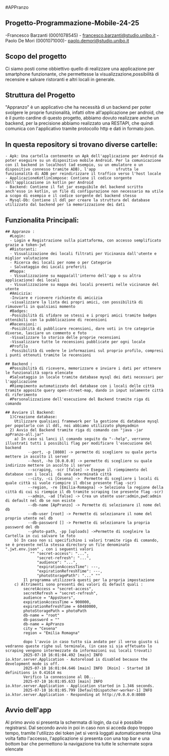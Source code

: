 #APPranzo

## Progetto-Programmazione-Mobile-24-25
-Francesco Barzanti (0001078545) - francesco.barzanti@studio.unibo.it
-Paolo De Mori (0001071000)- paolo.demori@studio.unibo.it

## Scopo del progetto
Ci siamo posti come obbiettivo quello di realizzare una applicazione per smartphone funzionante, che permettesse la visualizzazione,possibilità di recensire e salvare ristoranti e altri locali in generale.

## Struttura del Progetto
"Appranzo" è un applicativo che ha necessità di un backend per poter svolgere le proprie funzionalità, infatti oltre all'applicazione per android, che è il punto cardine di questo progetto, abbiamo dovuto realizzare anche un backend, per la precisione abbiamo realizzato una RESTAPI, che quindi comunica con l'applicativo tramite protocollo http e dati in formato json.

## In questa repository si trovano diverse cartelle:
    - Apk: Una cartella contenente un Apk dell'applicazione per Android da poter eseguire su un dispositivo mobile Android. Per la comunicazione con il backend in localhost (ad esempio, su un emulatore o un dispositivo connesso tramite ADB), l'app         sfrutta le funzionalità di ADB per reindirizzare il traffico verso l'host locale
    - ApplicazioneKotlinCompose: Contiene il codice sorgente dell'applicazione in kotlin per Android
    - Backend: Contiene il fat jar eseguibile del backend scritto anch'esso in kotlin, un file di configurazione non necessario ma utile a scopo di esempio e il codice sorgente del backend stesso
    - Mysql-Db: Contiene il ddl per creare la struttura del database utilizzato dal backend per la memorizzazione dei dati

## Funzionalita Principali:
    ## Appranzo : 
      #Login:
      - Login e Registrazione sulla piattaforma, con accesso semplificato grazie a token-jwt
      #Ristoranti:
      - Visualizzazione dei locali filtrati per Vicinanza dall'utente e miglior valutazione
      - Ricerca dei locali per nome o per Categorie
      - Salvataggio dei Locali preferiti
      #Mappa:
      - Visualizzazione su mappa(all'interno dell'app o su altra applicazione) dei locali
      - Visualizzazione su mappa dei locali presenti nelle vicinanze del utente 
      #Amicizia:
      -Inviare e ricevere richieste di amicizia
      -visualizzare la lista dei propri amici, con possibilità di rimuoverli in qualsiasi momento
      #Badges:
      -Possibilità di sfidare se stessi e i propri amici tramite badges ottenibili con la pubblicazione di recensioni
      #Recensioni:
      -Posiiblità di pubblicare recensioni, dare voti in tre categorie diverse, lasciare un commento e foto
      -Visualizzare lo storico delle proprie recensioni
      -Visualizzare tutte le recensioni pubblicate per ogni locale
      #Profilo
      -Possibilità di vedere le informazioni sul proprio profilo, compresi i punti ottenuti tramite le recensioni

    ## Backend : 
      #Possibilità di ricevere, memorizzare e inviare i dati per ottenere le funzionalità sopra elencate
      #Salvataggio in locale tramite database mysql dei dati necessari per l'applicazione
      #Riempimento automatizzato del database con i locali delle città tramite apposite query open-street-map, dando in input solamente città di riferimento
      #Personalizzazione dell'esecuzione del Backend tramite riga di comando

    ## Avviare il Backend:
      1)Creazione database:
        Utilizzare qualsiasi framework per la gestione di database mysql per popolarlo con il ddl, noi abbiamo utilizzato phpmyadmin
      2) Avvio del Backend tramite riga di comando con "java -jar apPranzo-all.jar" 
        a) In caso si lanci il comando seguito da "--help", verranno illustrati tutti i possibili flag per modificare l'esecuzione del backend
              --port, -p [8080] -> permette di scegliere su quale porta mettere in ascolto il server
              --host, -ho [0.0.0.0] -> permette di scegliere su quale indirizzo mettere in ascolto il server
              --scraping, -scr [false] -> Esegue il riempimento del database con i locali  di una determinatà città 
              --city, -ci [Cesena] ->  Permette di scegliere i locali di quale città si vuole riempire il db(se presente flag -scr)
              --region, -re [Emilia-Romagna] -> Seleziona la regione della città di cui si riempie il db tramite scraping (se presente flag -scr)
              --admin, -ad [false] -> Crea un utente user:admin,pwd:admin di default nel db se non esiste 
              --db-name [ApPranzo] -> Permette di selezionare il nome del  db
              --db-user [root] -> Permette di selezionare il nome del proprio utente nel db
              --db-password [] -> Permette di selezionare la propria password del db
              --photo-path, -pp [uploads] ->Permette di scegleire la Cartella in cui salvare le foto
        b) In caso non si specifichino i valori tramite riga di comando, se è presente nella stessa directory un file denominato ".jwt.env.json" , con i seguenti valori
               "" "secret-access": "...",
                  "secret-refresh": "...",
                  "audience": "...",
                  "expirationAccessTime": ---,
                  "expirationRefreshTime": ---,
                  "photoStoragePath": "..." "" 
            Il programma utilizzerà questi per la propria impostazione
        c) Altrimenti sono presenti dei valori di default quali :
            secretAccess = "secret-access",
            secretRefresh = "secret-refresh",
            audience = "AppsUsers",
            expirationAccessTime = 900000,
            expirationRefreshTime = 60480000,
            photoStoragePath = photoPath
            db-name = "root"
            db-password = ""
            db-name = ApPranzo
            city = "Cesena"
            region = "Emilia Romagna"

            dopo l'avvio in caso tutto sia andato per il verso giusto si vedranno queste righe sul terminale, (in caso si sia effetuato lo scraping vengono intermezzate da informazioni sui locali trovati) 
            2025-07-10 16:01:04.492 [main] INFO  io.ktor.server.Application - Autoreload is disabled because the development mode is off.
            2025-07-10 16:01:04.646 [main] INFO  [Koin] - Started 18 definitions in 0.41614 ms
            Verifico la connessione al DB...
            2025-07-10 16:01:05.633 [main] INFO  io.ktor.server.Application - Application started in 1.346 seconds.
            2025-07-10 16:01:05.799 [DefaultDispatcher-worker-1] INFO  io.ktor.server.Application - Responding at http://0.0.0.0:8080

    

## Avvio dell'app 
  Al primo avvio si presenta la schermata di login, da cui è possibile registrarsi.
  Dal secondo avvio in poi in caso non si acceda dopo troppo tempo, tramite l'utilizzo dei token jwt si verrà loggati automaticamente
  Una volta fatto l'accesso, l'applicazione si presenta con una top bar e una bottom bar che permettono la navigazione tra tutte le schermate sopra elencate
    


      




